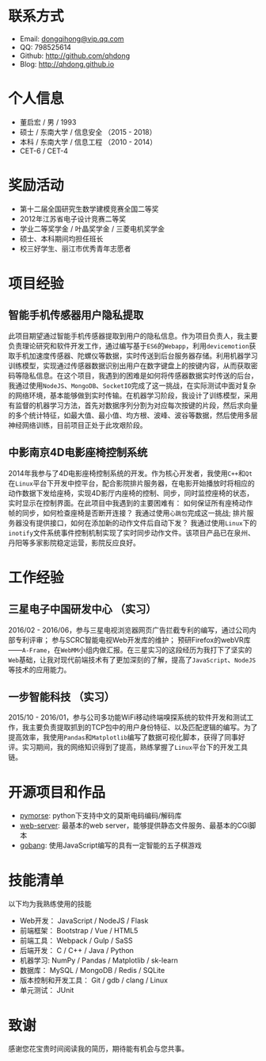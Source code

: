 联系方式
=======

* Email: dongqihong@vip.qq.com
* QQ: 798525614
* Github: http://github.com/qhdong
* Blog: http://qhdong.github.io

个人信息
=======

* 董启宏 / 男 / 1993
* 硕士 / 东南大学 / 信息安全 （2015 - 2018）
* 本科 / 东南大学 / 信息工程 （2010 - 2014）
* CET-6 / CET-4

奖励活动
=======

* 第十二届全国研究生数学建模竞赛全国二等奖
* 2012年江苏省电子设计竞赛二等奖
* 学业二等奖学金 / 叶晶奖学金 / 三菱电机奖学金
* 硕士、本科期间均担任班长
* 校三好学生、丽江市优秀青年志愿者

项目经验
=======

智能手机传感器用户隐私提取
----------------------

此项目期望通过智能手机传感器提取到用户的隐私信息。作为项目负责人，我主要负责理论研究和软件开发工作，通过编写基于`ES6`的`Webapp`，利用`devicemotion`获取手机加速度传感器、陀螺仪等数据，实时传送到后台服务器存储。利用机器学习训练模型，实现通过传感器数据识别出用户在数字键盘上的按键内容，从而获取密码等隐私信息。在这个项目，我遇到的困难是如何将传感器数据实时传送的后台，我通过使用`NodeJS`、`MongoDB`、`SocketIO`完成了这一挑战，在实际测试中面对复杂的网络环境，基本能够做到实时传输。在机器学习阶段，我设计了训练模型，采用有监督的机器学习方法，首先对数据序列分割为对应每次按键的片段，然后求向量的多个统计特征，如最大值、最小值、均方根、波峰、波谷等数据，然后使用多层神经网络训练，目前项目正处于此攻艰阶段。

中影南京4D电影座椅控制系统
----------------------

2014年我参与了4D电影座椅控制系统的开发。作为核心开发者，我使用`C++`和`Qt`在`Linux`平台下开发中控平台，配合影院排片服务器，在电影开始播放时将相应的动作数据下发给座椅，实现4D影厅内座椅的控制、同步，同时监控座椅的状态，实时显示在控制界面。在此项目中我遇到的主要困难有： 如何保证所有座椅动作帧的同步，如何检查座椅是否断开连接？ 我通过使用`心跳包`完成这一挑战; 排片服务器没有提供接口，如何在添加新的动作文件后自动下发？ 我通过使用`Linux`下的`inotify`文件系统事件控制机制实现了实时同步动作文件。该项目产品已在泉州、丹阳等多家影院稳定运营，影院反应良好。


工作经验
=======

三星电子中国研发中心 （实习）
------------------------

2016/02 - 2016/06，参与三星电视浏览器网页广告拦截专利的编写，通过公司内部专利评审； 参与SCRC智能电视Web开发库的维护； 预研Firefox的webVR库——`A-Frame`，在`WebMM`小组内做汇报。在三星实习的这段经历为我打下了坚实的`Web`基础，让我对现代前端技术有了更加深刻的了解，提高了`JavaScript`、`NodeJS`等技术的应用能力。


一步智能科技 （实习）
-----------------

2015/10 - 2016/01，参与公司多功能WiFi移动终端嗅探系统的软件开发和测试工作，我主要负责提取抓到的TCP包中的用户身份特征、以及匹配逻辑的编写。为了提高效率，我使用`Pandas`和`Matplotlib`编写了数据可视化脚本，获得了同事好评。实习期间，我的网络知识得到了提高，熟练掌握了`Linux`平台下的开发工具链。

开源项目和作品
============

* [pymorse](https://github.com/qhdong/pymorse): python下支持中文的莫斯电码编码/解码库
* [web-server](https://github.com/qhdong/web-server): 最基本的web server，能够提供静态文件服务、最基本的CGI脚本
* [gobang](http://qhdong.github.io/gobang): 使用JavaScript编写的具有一定智能的五子棋游戏

技能清单
=======

以下均为我熟练使用的技能

* Web开发： JavaScript / NodeJS / Flask
* 前端框架： Bootstrap / Vue / HTML5
* 前端工具： Webpack / Gulp / SaSS
* 后端开发： C / C++ / Java / Python
* 机器学习: NumPy / Pandas / Matplotlib / sk-learn
* 数据库： MySQL / MongoDB / Redis / SQLite
* 版本控制和开发工具： Git / gdb / clang / Linux
* 单元测试： JUnit

致谢
====

感谢您花宝贵时间阅读我的简历，期待能有机会与您共事。
